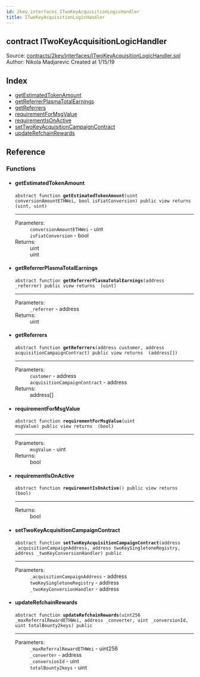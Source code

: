 ```yaml
---
id: 2key_interfaces_ITwoKeyAcquisitionLogicHandler
title: ITwoKeyAcquisitionLogicHandler
---
```


<div class="contract-doc"><div class="contract"><h2 class="contract-header"><span class="contract-kind">contract</span> ITwoKeyAcquisitionLogicHandler</h2><div class="source">Source: <a href="https://github.com/2keynet/web3-alpha/blob/v0.0.3/contracts/2key/interfaces/ITwoKeyAcquisitionLogicHandler.sol" target="_blank">contracts/2key/interfaces/ITwoKeyAcquisitionLogicHandler.sol</a></div><div class="author">Author: Nikola Madjarevic Created at 1/15/19</div></div><div class="index"><h2>Index</h2><ul><li><a href="2key_interfaces_ITwoKeyAcquisitionLogicHandler.html#getEstimatedTokenAmount">getEstimatedTokenAmount</a></li><li><a href="2key_interfaces_ITwoKeyAcquisitionLogicHandler.html#getReferrerPlasmaTotalEarnings">getReferrerPlasmaTotalEarnings</a></li><li><a href="2key_interfaces_ITwoKeyAcquisitionLogicHandler.html#getReferrers">getReferrers</a></li><li><a href="2key_interfaces_ITwoKeyAcquisitionLogicHandler.html#requirementForMsgValue">requirementForMsgValue</a></li><li><a href="2key_interfaces_ITwoKeyAcquisitionLogicHandler.html#requirementIsOnActive">requirementIsOnActive</a></li><li><a href="2key_interfaces_ITwoKeyAcquisitionLogicHandler.html#setTwoKeyAcquisitionCampaignContract">setTwoKeyAcquisitionCampaignContract</a></li><li><a href="2key_interfaces_ITwoKeyAcquisitionLogicHandler.html#updateRefchainRewards">updateRefchainRewards</a></li></ul></div><div class="reference"><h2>Reference</h2><div class="functions"><h3>Functions</h3><ul><li><div class="item function"><span id="getEstimatedTokenAmount" class="anchor-marker"></span><h4 class="name">getEstimatedTokenAmount</h4><div class="body"><code class="signature"><span>abstract </span>function <strong>getEstimatedTokenAmount</strong><span>(uint conversionAmountETHWei, bool isFiatConversion) </span><span>public </span><span>view </span><span>returns  (uint, uint) </span></code><hr/><dl><dt><span class="label-parameters">Parameters:</span></dt><dd><div><code>conversionAmountETHWei</code> - uint</div><div><code>isFiatConversion</code> - bool</div></dd><dt><span class="label-return">Returns:</span></dt><dd>uint</dd><dd>uint</dd></dl></div></div></li><li><div class="item function"><span id="getReferrerPlasmaTotalEarnings" class="anchor-marker"></span><h4 class="name">getReferrerPlasmaTotalEarnings</h4><div class="body"><code class="signature"><span>abstract </span>function <strong>getReferrerPlasmaTotalEarnings</strong><span>(address _referrer) </span><span>public </span><span>view </span><span>returns  (uint) </span></code><hr/><dl><dt><span class="label-parameters">Parameters:</span></dt><dd><div><code>_referrer</code> - address</div></dd><dt><span class="label-return">Returns:</span></dt><dd>uint</dd></dl></div></div></li><li><div class="item function"><span id="getReferrers" class="anchor-marker"></span><h4 class="name">getReferrers</h4><div class="body"><code class="signature"><span>abstract </span>function <strong>getReferrers</strong><span>(address customer, address acquisitionCampaignContract) </span><span>public </span><span>view </span><span>returns  (address[]) </span></code><hr/><dl><dt><span class="label-parameters">Parameters:</span></dt><dd><div><code>customer</code> - address</div><div><code>acquisitionCampaignContract</code> - address</div></dd><dt><span class="label-return">Returns:</span></dt><dd>address[]</dd></dl></div></div></li><li><div class="item function"><span id="requirementForMsgValue" class="anchor-marker"></span><h4 class="name">requirementForMsgValue</h4><div class="body"><code class="signature"><span>abstract </span>function <strong>requirementForMsgValue</strong><span>(uint msgValue) </span><span>public </span><span>view </span><span>returns  (bool) </span></code><hr/><dl><dt><span class="label-parameters">Parameters:</span></dt><dd><div><code>msgValue</code> - uint</div></dd><dt><span class="label-return">Returns:</span></dt><dd>bool</dd></dl></div></div></li><li><div class="item function"><span id="requirementIsOnActive" class="anchor-marker"></span><h4 class="name">requirementIsOnActive</h4><div class="body"><code class="signature"><span>abstract </span>function <strong>requirementIsOnActive</strong><span>() </span><span>public </span><span>view </span><span>returns  (bool) </span></code><hr/><dl><dt><span class="label-return">Returns:</span></dt><dd>bool</dd></dl></div></div></li><li><div class="item function"><span id="setTwoKeyAcquisitionCampaignContract" class="anchor-marker"></span><h4 class="name">setTwoKeyAcquisitionCampaignContract</h4><div class="body"><code class="signature"><span>abstract </span>function <strong>setTwoKeyAcquisitionCampaignContract</strong><span>(address _acquisitionCampaignAddress, address twoKeySingletoneRegistry, address _twoKeyConversionHandler) </span><span>public </span></code><hr/><dl><dt><span class="label-parameters">Parameters:</span></dt><dd><div><code>_acquisitionCampaignAddress</code> - address</div><div><code>twoKeySingletoneRegistry</code> - address</div><div><code>_twoKeyConversionHandler</code> - address</div></dd></dl></div></div></li><li><div class="item function"><span id="updateRefchainRewards" class="anchor-marker"></span><h4 class="name">updateRefchainRewards</h4><div class="body"><code class="signature"><span>abstract </span>function <strong>updateRefchainRewards</strong><span>(uint256 _maxReferralRewardETHWei, address _converter, uint _conversionId, uint totalBounty2keys) </span><span>public </span></code><hr/><dl><dt><span class="label-parameters">Parameters:</span></dt><dd><div><code>_maxReferralRewardETHWei</code> - uint256</div><div><code>_converter</code> - address</div><div><code>_conversionId</code> - uint</div><div><code>totalBounty2keys</code> - uint</div></dd></dl></div></div></li></ul></div></div></div>
